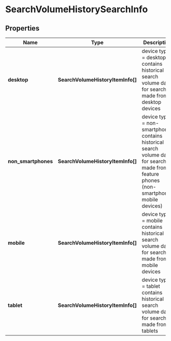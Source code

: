 # SearchVolumeHistorySearchInfo

## Properties

| Name | Type | Description | Notes |
|------------ | ------------- | ------------- | -------------|
**desktop** | **SearchVolumeHistoryItemInfo[]** | device type = desktop<br>contains historical search volume data for searches made from desktop devices |[optional]|
**non_smartphones** | **SearchVolumeHistoryItemInfo[]** | device type = non-smartphones<br>contains historical search volume data for searches made from feature phones (non-smartphone mobile devices) |[optional]|
**mobile** | **SearchVolumeHistoryItemInfo[]** | device type = mobile<br>contains historical search volume data for searches made from mobile devices |[optional]|
**tablet** | **SearchVolumeHistoryItemInfo[]** | device type = tablet<br>contains historical search volume data for searches made from tablets |[optional]|